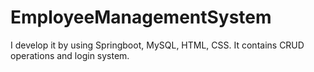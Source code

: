 # EmployeeManagementSystem
I develop it by using Springboot, MySQL, HTML, CSS. It contains CRUD operations and login system.
